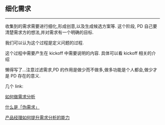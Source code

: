 ## 细化需求
---
收集到的需求需要进行细化,形成创意,以及生成候选方案等.
这个阶段, PD 自己要清楚需求方的想法,并对需求有一个明确的目标.

我们可以认为这个过程是定义问题的过程.

这个过程中需要产生在 kickoff 中需要说明的内容.
具体可以看 kickoff 相关的介绍

懒得写了...注意过滤需求,PD 的作用是做少而不做多,做多功能是个人都会,做少才是 PD 存在的意义.

 
几个 link:

[如何做需求分析](http://www.zhihu.com/question/20407032)

[什么是「伪需求」](http://www.zhihu.com/question/19863805)

[产品经理如何提升需求分析的能力](http://www.zhihu.com/question/19661689)